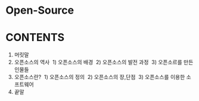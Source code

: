 # Open-Source

# CONTENTS
1. 머릿말
2. 오픈소스의 역사
  1) 오픈소스의 배경
  2) 오픈소스의 발전 과정
  3) 오픈소르를 만든 인물들
3. 오픈소스란?
  1) 오픈소스의 정의
  2) 오픈소스의 장,단점
  3) 오픈소스를 이용한 소프트웨어
4. 끝말
